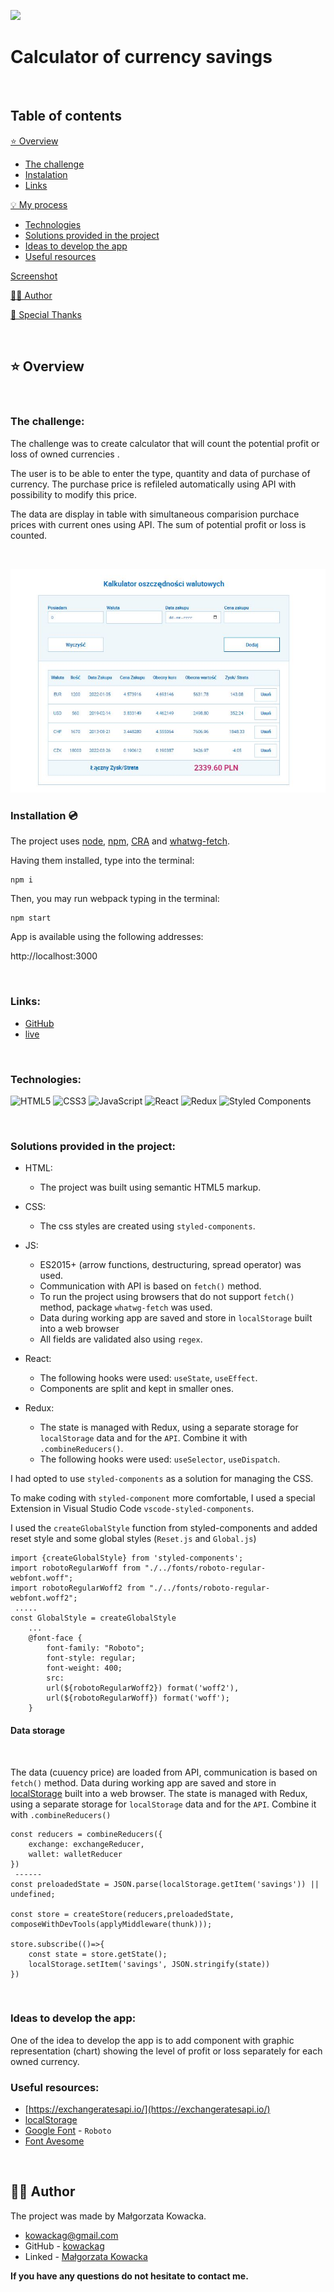 ![](./public/screen-top.jpg)

# Calculator of currency savings

&nbsp;

## Table of contents

[⭐ Overview](#⭐-overview)
  - [The challenge](#the-challenge)
  - [Instalation](#installation-💿)
  - [Links](#links)

[💡 My process](#💡-my-process)
  - [Technologies](#technologies)
  - [Solutions provided in the project](#solutions-provided-in-the-project)
  - [Ideas to develop the app](#ideas-to-develop-the-app)
  - [Useful resources](#useful-resources)

[Screenshot](#screenshot)

[🙋‍♂️ Author](#🙋‍♂️-author)

[👏 Special Thanks](#👏-special-thanks)

&nbsp;

## ⭐ Overview

&nbsp;

### **The challenge:**

The challenge was to create calculator that will count the potential profit or loss of owned currencies .

The user is to be able to enter the type, quantity and data of purchase of currency. The purchase price is refileled automatically using API with possibility to modify this price.

The data are display in table with simultaneous comparision purchace prices with current ones using API. The sum of potential profit or loss is counted.

&nbsp;

![](./public/screen-calc.jpg)

### **Installation 💿**

The project uses [node](https://nodejs.org/en/), [npm](https://www.npmjs.com/), [CRA](https://create-react-app.dev/) and [whatwg-fetch](https://github.com/github/fetch).

Having them installed, type into the terminal: 
```
npm i
```
Then, you may run webpack typing in the terminal:

```
npm start
```

App is available using the following addresses:

http://localhost:3000

&nbsp;

### **Links:**
- [GitHub](https://github.com/kowackag/calc-price-of-workstation)
- [live](https://kowackag.github.io/calc-price-of-workstation/)

&nbsp;

### **Technologies:**

![HTML5](https://img.shields.io/badge/html5-%23E34F26.svg?style=for-the-badge&logo=html5&logoColor=white)
![CSS3](https://img.shields.io/badge/css3-%231572B6.svg?style=for-the-badge&logo=css3&logoColor=white)
![JavaScript](https://img.shields.io/badge/javascript-%23323330.svg?style=for-the-badge&logo=javascript&logoColor=%23F7DF1E)
![React](https://img.shields.io/badge/react-%2320232a.svg?style=for-the-badge&logo=react&logoColor=%2361DAFB)
![Redux](https://img.shields.io/badge/redux-%23593d88.svg?style=for-the-badge&logo=redux&logoColor=white)
![Styled Components](https://img.shields.io/badge/styled--components-DB7093?style=for-the-badge&logo=styled-components&logoColor=white)


&nbsp;
  
### **Solutions provided in the project:**
- HTML:
    - The project was built using semantic HTML5 markup.
- CSS:
    - The css styles are created using `styled-components`.
    
- JS:
    - ES2015+ (arrow functions, destructuring, spread operator) was used.
    - Communication with API is based on `fetch()` method.
    - To run the project using browsers that do not support `fetch()` method, package `whatwg-fetch` was used.    
    - Data during working app are saved and store in `localStorage` built into a web browser
    - All fields are validated also using `regex`.
- React:
    - The following hooks were used: `useState`, `useEffect`.
    - Components are split and kept in smaller ones.
- Redux: 
    - The state is managed with Redux, using a separate storage for `localStorage` data and for the `API`. Combine it with `.combineReducers()`.
    - The following hooks were used: `useSelector`, `useDispatch`.

I had opted to use `styled-components` as a solution for managing the CSS.

To make coding with `styled-component` more comfortable, I used a special Extension in Visual Studio Code `vscode-styled-components`.

I used the `createGlobalStyle` function from styled-components and added reset style and some global styles (`Reset.js` and `Global.js`)

```
import {createGlobalStyle} from 'styled-components';
import robotoRegularWoff from "./../fonts/roboto-regular-webfont.woff";
import robotoRegularWoff2 from "./../fonts/roboto-regular-webfont.woff2";
 .....
const GlobalStyle = createGlobalStyle
    ...
    @font-face {
        font-family: "Roboto";
        font-style: regular;
        font-weight: 400;
        src:
        url(${robotoRegularWoff2}) format('woff2'),
        url(${robotoRegularWoff}) format('woff');
    }
```

#### Data storage

 &nbsp;

The data (cuuency price) are loaded from API, communication is based on `fetch()` method. Data during working app are saved and store in [localStorage](http://kursjs.pl/kurs/storage/storage.php) built into a web browser. The state is managed with Redux, using a separate storage for `localStorage` data and for the `API`. Combine it with `.combineReducers()`

```
const reducers = combineReducers({
    exchange: exchangeReducer,
    wallet: walletReducer
})
 ------
const preloadedState = JSON.parse(localStorage.getItem('savings')) || undefined;

const store = createStore(reducers,preloadedState, composeWithDevTools(applyMiddleware(thunk)));

store.subscribe(()=>{
    const state = store.getState();
    localStorage.setItem('savings', JSON.stringify(state))
})
```

&nbsp;
  
### **Ideas to develop the app:**

One of the idea to develop the app is to add component with graphic representation (chart) showing the level of profit or loss separately for each owned currency.

### **Useful resources:**

- [https://exchangeratesapi.io/](https://exchangeratesapi.io/)
- [localStorage](https://frontstack.pl/czym-jest-local-storage-i-jak-uzywac/) 
- [Google Font](https://fonts.google.com/specimen/Roboto) - `Roboto`
- [Font Avesome](https://fontawesome.com/)

&nbsp;

## 🙋‍♂️ Author

The project was made by Małgorzata Kowacka.
- kowackag@gmail.com
- GitHub - [kowackag](https://github.com/kowackag)
- Linked - [Małgorzata Kowacka](https://www.linkedin.com/in/malgorzata-kowacka)

 **If you have any questions do not hesitate to contact me.**

&nbsp;
